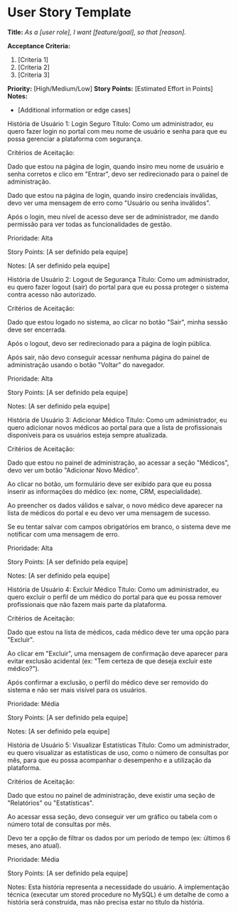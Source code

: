 # User Story Template

**Title:**
_As a [user role], I want [feature/goal], so that [reason]._

**Acceptance Criteria:**
1. [Criteria 1]
2. [Criteria 2]
3. [Criteria 3]

**Priority:** [High/Medium/Low]
**Story Points:** [Estimated Effort in Points]
**Notes:**
- [Additional information or edge cases]

História de Usuário 1: Login Seguro
Título: Como um administrador, eu quero fazer login no portal com meu nome de usuário e senha para que eu possa gerenciar a plataforma com segurança.

Critérios de Aceitação:

Dado que estou na página de login, quando insiro meu nome de usuário e senha corretos e clico em "Entrar", devo ser redirecionado para o painel de administração.

Dado que estou na página de login, quando insiro credenciais inválidas, devo ver uma mensagem de erro como "Usuário ou senha inválidos".

Após o login, meu nível de acesso deve ser de administrador, me dando permissão para ver todas as funcionalidades de gestão.

Prioridade: Alta

Story Points: [A ser definido pela equipe]

Notes: [A ser definido pela equipe]

História de Usuário 2: Logout de Segurança
Título: Como um administrador, eu quero fazer logout (sair) do portal para que eu possa proteger o sistema contra acesso não autorizado.

Critérios de Aceitação:

Dado que estou logado no sistema, ao clicar no botão "Sair", minha sessão deve ser encerrada.

Após o logout, devo ser redirecionado para a página de login pública.

Após sair, não devo conseguir acessar nenhuma página do painel de administração usando o botão "Voltar" do navegador.

Prioridade: Alta

Story Points: [A ser definido pela equipe]

Notes: [A ser definido pela equipe]

História de Usuário 3: Adicionar Médico
Título: Como um administrador, eu quero adicionar novos médicos ao portal para que a lista de profissionais disponíveis para os usuários esteja sempre atualizada.

Critérios de Aceitação:

Dado que estou no painel de administração, ao acessar a seção "Médicos", devo ver um botão "Adicionar Novo Médico".

Ao clicar no botão, um formulário deve ser exibido para que eu possa inserir as informações do médico (ex: nome, CRM, especialidade).

Ao preencher os dados válidos e salvar, o novo médico deve aparecer na lista de médicos do portal e eu devo ver uma mensagem de sucesso.

Se eu tentar salvar com campos obrigatórios em branco, o sistema deve me notificar com uma mensagem de erro.

Prioridade: Alta

Story Points: [A ser definido pela equipe]

Notes: [A ser definido pela equipe]

História de Usuário 4: Excluir Médico
Título: Como um administrador, eu quero excluir o perfil de um médico do portal para que eu possa remover profissionais que não fazem mais parte da plataforma.

Critérios de Aceitação:

Dado que estou na lista de médicos, cada médico deve ter uma opção para "Excluir".

Ao clicar em "Excluir", uma mensagem de confirmação deve aparecer para evitar exclusão acidental (ex: "Tem certeza de que deseja excluir este médico?").

Após confirmar a exclusão, o perfil do médico deve ser removido do sistema e não ser mais visível para os usuários.

Prioridade: Média

Story Points: [A ser definido pela equipe]

Notes: [A ser definido pela equipe]

História de Usuário 5: Visualizar Estatísticas
Título: Como um administrador, eu quero visualizar as estatísticas de uso, como o número de consultas por mês, para que eu possa acompanhar o desempenho e a utilização da plataforma.

Critérios de Aceitação:

Dado que estou no painel de administração, deve existir uma seção de "Relatórios" ou "Estatísticas".

Ao acessar essa seção, devo conseguir ver um gráfico ou tabela com o número total de consultas por mês.

Devo ter a opção de filtrar os dados por um período de tempo (ex: últimos 6 meses, ano atual).

Prioridade: Média

Story Points: [A ser definido pela equipe]

Notes: Esta história representa a necessidade do usuário. A implementação técnica (executar um stored procedure no MySQL) é um detalhe de como a história será construída, mas não precisa estar no título da história.
